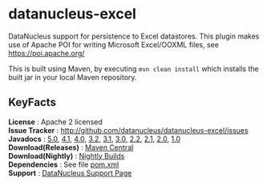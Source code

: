 datanucleus-excel
=================

DataNucleus support for persistence to Excel datastores. This plugin makes use of Apache POI for writing Microsoft
Excel/OOXML files, see https://poi.apache.org/

This is built using Maven, by executing `mvn clean install` which installs the built jar in your local Maven repository.


KeyFacts
--------
__License__ : Apache 2 licensed  
__Issue Tracker__ : http://github.com/datanucleus/datanucleus-excel/issues  
__Javadocs__ : [5.0](http://www.datanucleus.org/javadocs/store.excel/5.0/), [4.1](http://www.datanucleus.org/javadocs/store.excel/4.1/), [4.0](http://www.datanucleus.org/javadocs/store.excel/4.0/), [3.2](http://www.datanucleus.org/javadocs/store.excel/3.2/), [3.1](http://www.datanucleus.org/javadocs/store.excel/3.1/), [3.0](http://www.datanucleus.org/javadocs/store.excel/3.0/), [2.2](http://www.datanucleus.org/javadocs/store.excel/2.2/), [2.1](http://www.datanucleus.org/javadocs/store.excel/2.1/), [2.0](http://www.datanucleus.org/javadocs/store.excel/2.0/), [1.0](http://www.datanucleus.org/javadocs/store.excel/1.0/)  
__Download(Releases)__ : [Maven Central](http://central.maven.org/maven2/org/datanucleus/datanucleus-excel)  
__Download(Nightly)__ : [Nightly Builds](http://www.datanucleus.org/downloads/maven2-nightly/org/datanucleus/datanucleus-excel)  
__Dependencies__ : See file [pom.xml](pom.xml)  
__Support__ : [DataNucleus Support Page](http://www.datanucleus.org/support.html)  
